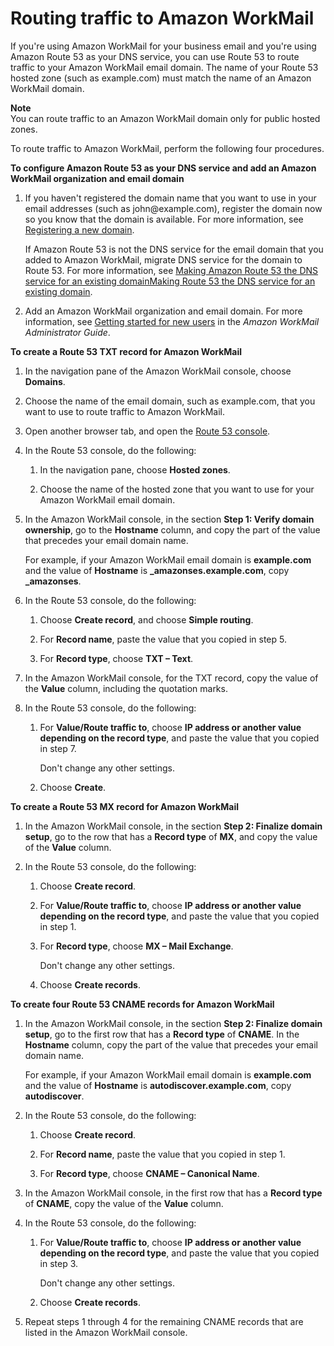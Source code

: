 # Routing traffic to Amazon WorkMail<a name="routing-to-workmail"></a>

If you're using Amazon WorkMail for your business email and you're using Amazon Route 53 as your DNS service, you can use Route 53 to route traffic to your Amazon WorkMail email domain\. The name of your Route 53 hosted zone \(such as example\.com\) must match the name of an Amazon WorkMail domain\.

**Note**  
You can route traffic to an Amazon WorkMail domain only for public hosted zones\.

To route traffic to Amazon WorkMail, perform the following four procedures\.<a name="routing-to-workmail-dns-procedure"></a>

**To configure Amazon Route 53 as your DNS service and add an Amazon WorkMail organization and email domain**

1. If you haven't registered the domain name that you want to use in your email addresses \(such as john@example\.com\), register the domain now so you know that the domain is available\. For more information, see [Registering a new domain](domain-register.md)\. 

   If Amazon Route 53 is not the DNS service for the email domain that you added to Amazon WorkMail, migrate DNS service for the domain to Route 53\. For more information, see [Making Amazon Route 53 the DNS service for an existing domainMaking Route 53 the DNS service for an existing domain](MigratingDNS.md)\.

1. Add an Amazon WorkMail organization and email domain\. For more information, see [Getting started for new users](https://docs.aws.amazon.com/workmail/latest/adminguide/getting_started_new_user.html) in the *Amazon WorkMail Administrator Guide*\.<a name="routing-to-workmail-txt-procedure"></a>

**To create a Route 53 TXT record for Amazon WorkMail**

1. In the navigation pane of the Amazon WorkMail console, choose **Domains**\.

1. Choose the name of the email domain, such as example\.com, that you want to use to route traffic to Amazon WorkMail\.

1. Open another browser tab, and open the [Route 53 console](https://console.aws.amazon.com/route53/home)\.

1. In the Route 53 console, do the following:

   1. In the navigation pane, choose **Hosted zones**\.

   1. Choose the name of the hosted zone that you want to use for your Amazon WorkMail email domain\.

1. In the Amazon WorkMail console, in the section **Step 1: Verify domain ownership**, go to the **Hostname** column, and copy the part of the value that precedes your email domain name\. 

   For example, if your Amazon WorkMail email domain is **example\.com** and the value of **Hostname** is **\_amazonses\.example\.com**, copy **\_amazonses**\.

1. In the Route 53 console, do the following:

   1. Choose **Create record**, and choose **Simple routing**\.

   1. For **Record name**, paste the value that you copied in step 5\.

   1. For **Record type**, choose **TXT – Text**\.

1. In the Amazon WorkMail console, for the TXT record, copy the value of the **Value** column, including the quotation marks\.

1. In the Route 53 console, do the following:

   1. For **Value/Route traffic to**, choose **IP address or another value depending on the record type**, and paste the value that you copied in step 7\.

      Don't change any other settings\.

   1. Choose **Create**\.<a name="routing-to-workmail-mx-procedure"></a>

**To create a Route 53 MX record for Amazon WorkMail**

1. In the Amazon WorkMail console, in the section **Step 2: Finalize domain setup**, go to the row that has a **Record type** of **MX**, and copy the value of the **Value** column\.

1. In the Route 53 console, do the following:

   1. Choose **Create record**\.

   1. For **Value/Route traffic to**, choose **IP address or another value depending on the record type**, and paste the value that you copied in step 1\.

   1. For **Record type**, choose **MX – Mail Exchange**\.

      Don't change any other settings\.

   1. Choose **Create records**\.<a name="routing-to-workmail-cname-procedure"></a>

**To create four Route 53 CNAME records for Amazon WorkMail**

1. In the Amazon WorkMail console, in the section **Step 2: Finalize domain setup**, go to the first row that has a **Record type** of **CNAME**\. In the **Hostname** column, copy the part of the value that precedes your email domain name\.

   For example, if your Amazon WorkMail email domain is **example\.com** and the value of **Hostname** is **autodiscover\.example\.com**, copy **autodiscover**\.

1. In the Route 53 console, do the following:

   1. Choose **Create record**\.

   1. For **Record name**, paste the value that you copied in step 1\.

   1. For **Record type**, choose **CNAME – Canonical Name**\.

1. In the Amazon WorkMail console, in the first row that has a **Record type** of **CNAME**, copy the value of the **Value** column\.

1. In the Route 53 console, do the following:

   1. For **Value/Route traffic to**, choose **IP address or another value depending on the record type**, and paste the value that you copied in step 3\.

      Don't change any other settings\.

   1. Choose **Create records**\.

1. Repeat steps 1 through 4 for the remaining CNAME records that are listed in the Amazon WorkMail console\.